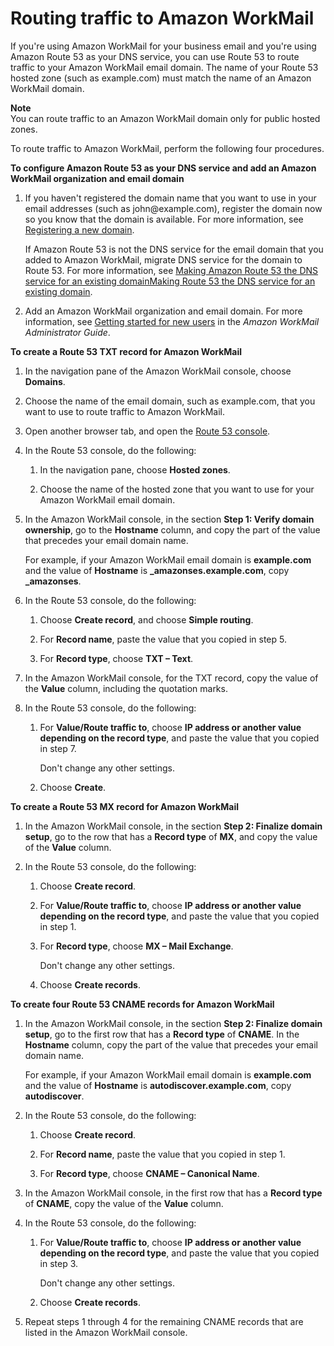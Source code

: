 # Routing traffic to Amazon WorkMail<a name="routing-to-workmail"></a>

If you're using Amazon WorkMail for your business email and you're using Amazon Route 53 as your DNS service, you can use Route 53 to route traffic to your Amazon WorkMail email domain\. The name of your Route 53 hosted zone \(such as example\.com\) must match the name of an Amazon WorkMail domain\.

**Note**  
You can route traffic to an Amazon WorkMail domain only for public hosted zones\.

To route traffic to Amazon WorkMail, perform the following four procedures\.<a name="routing-to-workmail-dns-procedure"></a>

**To configure Amazon Route 53 as your DNS service and add an Amazon WorkMail organization and email domain**

1. If you haven't registered the domain name that you want to use in your email addresses \(such as john@example\.com\), register the domain now so you know that the domain is available\. For more information, see [Registering a new domain](domain-register.md)\. 

   If Amazon Route 53 is not the DNS service for the email domain that you added to Amazon WorkMail, migrate DNS service for the domain to Route 53\. For more information, see [Making Amazon Route 53 the DNS service for an existing domainMaking Route 53 the DNS service for an existing domain](MigratingDNS.md)\.

1. Add an Amazon WorkMail organization and email domain\. For more information, see [Getting started for new users](https://docs.aws.amazon.com/workmail/latest/adminguide/getting_started_new_user.html) in the *Amazon WorkMail Administrator Guide*\.<a name="routing-to-workmail-txt-procedure"></a>

**To create a Route 53 TXT record for Amazon WorkMail**

1. In the navigation pane of the Amazon WorkMail console, choose **Domains**\.

1. Choose the name of the email domain, such as example\.com, that you want to use to route traffic to Amazon WorkMail\.

1. Open another browser tab, and open the [Route 53 console](https://console.aws.amazon.com/route53/home)\.

1. In the Route 53 console, do the following:

   1. In the navigation pane, choose **Hosted zones**\.

   1. Choose the name of the hosted zone that you want to use for your Amazon WorkMail email domain\.

1. In the Amazon WorkMail console, in the section **Step 1: Verify domain ownership**, go to the **Hostname** column, and copy the part of the value that precedes your email domain name\. 

   For example, if your Amazon WorkMail email domain is **example\.com** and the value of **Hostname** is **\_amazonses\.example\.com**, copy **\_amazonses**\.

1. In the Route 53 console, do the following:

   1. Choose **Create record**, and choose **Simple routing**\.

   1. For **Record name**, paste the value that you copied in step 5\.

   1. For **Record type**, choose **TXT – Text**\.

1. In the Amazon WorkMail console, for the TXT record, copy the value of the **Value** column, including the quotation marks\.

1. In the Route 53 console, do the following:

   1. For **Value/Route traffic to**, choose **IP address or another value depending on the record type**, and paste the value that you copied in step 7\.

      Don't change any other settings\.

   1. Choose **Create**\.<a name="routing-to-workmail-mx-procedure"></a>

**To create a Route 53 MX record for Amazon WorkMail**

1. In the Amazon WorkMail console, in the section **Step 2: Finalize domain setup**, go to the row that has a **Record type** of **MX**, and copy the value of the **Value** column\.

1. In the Route 53 console, do the following:

   1. Choose **Create record**\.

   1. For **Value/Route traffic to**, choose **IP address or another value depending on the record type**, and paste the value that you copied in step 1\.

   1. For **Record type**, choose **MX – Mail Exchange**\.

      Don't change any other settings\.

   1. Choose **Create records**\.<a name="routing-to-workmail-cname-procedure"></a>

**To create four Route 53 CNAME records for Amazon WorkMail**

1. In the Amazon WorkMail console, in the section **Step 2: Finalize domain setup**, go to the first row that has a **Record type** of **CNAME**\. In the **Hostname** column, copy the part of the value that precedes your email domain name\.

   For example, if your Amazon WorkMail email domain is **example\.com** and the value of **Hostname** is **autodiscover\.example\.com**, copy **autodiscover**\.

1. In the Route 53 console, do the following:

   1. Choose **Create record**\.

   1. For **Record name**, paste the value that you copied in step 1\.

   1. For **Record type**, choose **CNAME – Canonical Name**\.

1. In the Amazon WorkMail console, in the first row that has a **Record type** of **CNAME**, copy the value of the **Value** column\.

1. In the Route 53 console, do the following:

   1. For **Value/Route traffic to**, choose **IP address or another value depending on the record type**, and paste the value that you copied in step 3\.

      Don't change any other settings\.

   1. Choose **Create records**\.

1. Repeat steps 1 through 4 for the remaining CNAME records that are listed in the Amazon WorkMail console\.